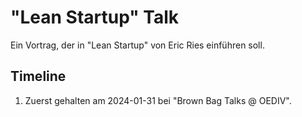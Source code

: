 # "Lean Startup" Talk

Ein Vortrag, der in "Lean Startup" von Eric Ries einführen soll.

## Timeline

1. Zuerst gehalten am 2024-01-31 bei "Brown Bag Talks @ OEDIV".
